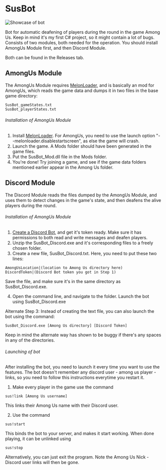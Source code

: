 # SusBot

![Showcase of bot](https://github.com/gronnmann/SusBot/raw/master/SusBot.gif)

Bot for automatic deafening of players during the round in the game Among Us. Keep in mind it's my first C# project, so it might contain a lot of bugs. Consists of two modules, both needed for the operation.
You should install AmongUs Module first, and then Discord Module.

Both can be found in the Releases tab.

## AmongUs Module
The AmongUs Module requires [MelonLoader](https://github.com/LavaGang/MelonLoader), and is basically an mod for AmongUs, which reads the game data and dumps it in two files in the base game directory:
```
SusBot_gameStates.txt
SusBot_playerStates.txt
```
###### Installation of AmongUs Module
1. Install [MelonLoader](https://github.com/LavaGang/MelonLoader). For AmongUs, you need to use the launch option "--melonloader.disablestartscreen", as else the game will crash.
2. Launch the game. A Mods folder should have been generated in the game files.
3. Put the SusBot_Mod.dll file in the Mods folder.
4. You're done! Try joining a game, and see if the game data folders mentioned earlier appear in the Among Us folder.

## Discord Module
The Discord Module reads the files dumped by the AmongUs Module, and uses them to detect changes in the game's state, and then deafens the alive players during the round.
###### Installation of AmongUs Module
1. [Create a Discord Bot](https://www.writebots.com/discord-bot-token/), and get it's token ready. Make sure it has permissions to both read and write messages and deafen players.
2. Unzip the SusBot_Discord.exe and it's corresponding files to a freely chosen folder.
3. Create a new file, SusBot_Discord.txt. Here, you need to put these two lines:
```
AmongUsLocation|(location to Among Us directory here)
DiscordToken|(Discord Bot token you got in Step 1)
```
Save the file, and make sure it's in the same directory as SusBot_Discord.exe.

4. Open the command line, and navigate to the folder. Launch the bot using SusBot_Discord.exe

Alternate Step 3:
Instead of creating the text file, you can also launch the bot using the command:
```
SusBot_Discord.exe [Among Us directory] [Discord Token]
```
Keep in mind the alternate way has shown to be buggy if there's any spaces in any of the directories.

###### Launching of bot
After installing the bot, you need to launch it every time you want to use the features. The bot doesn't remember any discord user - among us player - links, so you need to follow this instructions everytime you restart it.
1. Make every player in the game use the command
```
sus!link [Among Us username]
```
This links their Among Us name with their Discord user.

2. Use the command
```
sus!start
```
This binds the bot to your server, and makes it start working. When done playing, it can be unlinked using
```
sus!stop
```
Alternatively, you can just exit the program. Note the Among Us Nick - Discord user links will then be gone.

